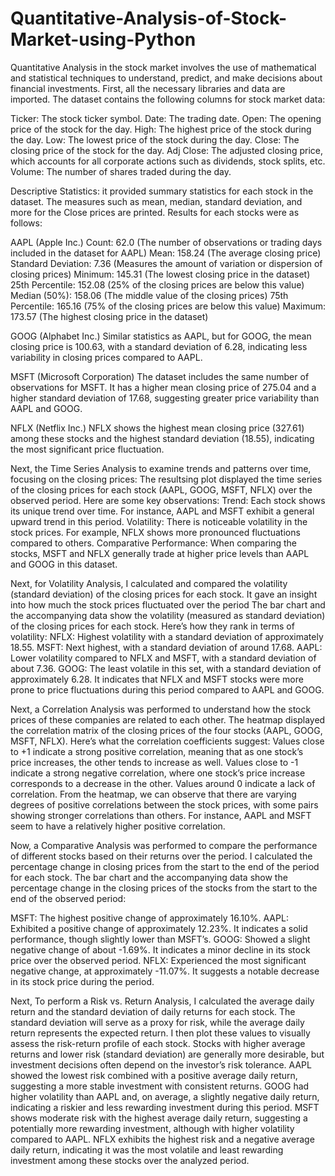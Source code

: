 # Quantitative-Analysis-of-Stock-Market-using-Python
Quantitative Analysis in the stock market involves the use of mathematical and statistical techniques to understand, predict, and make decisions about financial investments.
First, all the necessary libraries and data are imported. 
The dataset contains the following columns for stock market data:

Ticker: The stock ticker symbol.
Date: The trading date.
Open: The opening price of the stock for the day.
High: The highest price of the stock during the day.
Low: The lowest price of the stock during the day.
Close: The closing price of the stock for the day.
Adj Close: The adjusted closing price, which accounts for all corporate actions such as dividends, stock splits, etc.
Volume: The number of shares traded during the day.

Descriptive Statistics: 
it provided summary statistics for each stock in the dataset. The measures such as mean, median, standard deviation, and more for the Close prices are printed.
Results for each stocks were as follows: 

AAPL (Apple Inc.)
Count: 62.0 (The number of observations or trading days included in the dataset for AAPL)
Mean: 158.24 (The average closing price)
Standard Deviation: 7.36 (Measures the amount of variation or dispersion of closing prices)
Minimum: 145.31 (The lowest closing price in the dataset)
25th Percentile: 152.08 (25% of the closing prices are below this value)
Median (50%): 158.06 (The middle value of the closing prices)
75th Percentile: 165.16 (75% of the closing prices are below this value)
Maximum: 173.57 (The highest closing price in the dataset)

GOOG (Alphabet Inc.)
Similar statistics as AAPL, but for GOOG, the mean closing price is 100.63, with a standard deviation of 6.28, indicating less variability in closing prices compared to AAPL.

MSFT (Microsoft Corporation)
The dataset includes the same number of observations for MSFT. It has a higher mean closing price of 275.04 and a higher standard deviation of 17.68, suggesting greater price variability than AAPL and GOOG.

NFLX (Netflix Inc.)
NFLX shows the highest mean closing price (327.61) among these stocks and the highest standard deviation (18.55), indicating the most significant price fluctuation.

Next, the Time Series Analysis to examine trends and patterns over time, focusing on the closing prices:
The resultsing plot displayed the time series of the closing prices for each stock (AAPL, GOOG, MSFT, NFLX) over the observed period. 
Here are some key observations:
Trend: Each stock shows its unique trend over time. For instance, AAPL and MSFT exhibit a general upward trend in this period.
Volatility: There is noticeable volatility in the stock prices. For example, NFLX shows more pronounced fluctuations compared to others.
Comparative Performance: When comparing the stocks, MSFT and NFLX generally trade at higher price levels than AAPL and GOOG in this dataset.

Next, for Volatility Analysis, I calculated and compared the volatility (standard deviation) of the closing prices for each stock. It gave an insight into how much the stock prices fluctuated over the period
The bar chart and the accompanying data show the volatility (measured as standard deviation) of the closing prices for each stock. Here’s how they rank in terms of volatility:
NFLX: Highest volatility with a standard deviation of approximately 18.55.
MSFT: Next highest, with a standard deviation of around 17.68.
AAPL: Lower volatility compared to NFLX and MSFT, with a standard deviation of about 7.36.
GOOG: The least volatile in this set, with a standard deviation of approximately 6.28.
It indicates that NFLX and MSFT stocks were more prone to price fluctuations during this period compared to AAPL and GOOG.

Next, a Correlation Analysis was performed to understand how the stock prices of these companies are related to each other.
The heatmap displayed the correlation matrix of the closing prices of the four stocks (AAPL, GOOG, MSFT, NFLX). 
Here’s what the correlation coefficients suggest:
Values close to +1 indicate a strong positive correlation, meaning that as one stock’s price increases, the other tends to increase as well.
Values close to -1 indicate a strong negative correlation, where one stock’s price increase corresponds to a decrease in the other.
Values around 0 indicate a lack of correlation.
From the heatmap, we can observe that there are varying degrees of positive correlations between the stock prices, with some pairs showing stronger correlations than others. For instance, AAPL and MSFT seem to have a relatively higher positive correlation.

Now, a Comparative Analysis was performed to compare the performance of different stocks based on their returns over the period. I calculated the percentage change in closing prices from the start to the end of the period for each stock. The bar chart and the accompanying data show the percentage change in the closing prices of the stocks from the start to the end of the observed period:

MSFT: The highest positive change of approximately 16.10%.
AAPL: Exhibited a positive change of approximately 12.23%. It indicates a solid performance, though slightly lower than MSFT’s.
GOOG: Showed a slight negative change of about -1.69%. It indicates a minor decline in its stock price over the observed period.
NFLX: Experienced the most significant negative change, at approximately -11.07%. It suggests a notable decrease in its stock price during the period.

Next, To perform a Risk vs. Return Analysis, I calculated the average daily return and the standard deviation of daily returns for each stock. The standard deviation will serve as a proxy for risk, while the average daily return represents the expected return. I then plot these values to visually assess the risk-return profile of each stock. Stocks with higher average returns and lower risk (standard deviation) are generally more desirable, but investment decisions often depend on the investor’s risk tolerance. AAPL showed the lowest risk combined with a positive average daily return, suggesting a more stable investment with consistent returns. GOOG had higher volatility than AAPL and, on average, a slightly negative daily return, indicating a riskier and less rewarding investment during this period. MSFT shows moderate risk with the highest average daily return, suggesting a potentially more rewarding investment, although with higher volatility compared to AAPL. NFLX exhibits the highest risk and a negative average daily return, indicating it was the most volatile and least rewarding investment among these stocks over the analyzed period.
